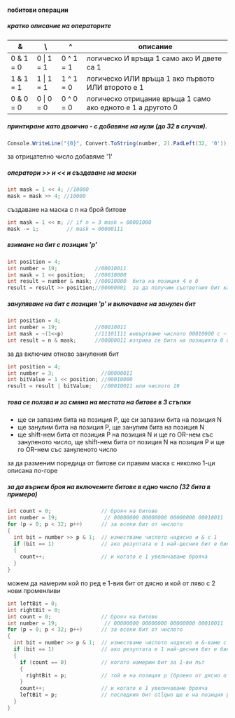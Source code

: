 #### побитови операции
##### кратко описание на операторите
 &          | \            |     ^       |   описание
 -----------| ------------ | ----------- | ----------------------------
 0 & 1 = 0  |  0 \| 1 = 1  |  0 ^ 1 = 1  | логическо И връща 1 само ако И двете са 1 
 1 & 1 = 1  |  1 \| 1 = 1  |  1 ^ 1 = 0  | логическо ИЛИ връща 1 ако първото ИЛИ второто е 1 
 0 & 0 = 0  |  0 \| 0 = 0  |  0 ^ 0 = 0  | логическо отрицание  връща 1 само ако едното е 1 а другото 0 

##### принтиране като двоично - с добавяне на нули (до 32 в случая).
```C#
Console.WriteLine("{0}", Convert.ToString(number, 2).PadLeft(32, '0'));
```
за отрицателно число добавяме '1'
##### оператори >> и << и създаване на маски
```C#
int mask = 1 << 4; //10000
mask = mask >> 4; //10000
```
създаване на маска с n на брой битове
```C#
int mask = 1 << n; // if n = 3 mask = 00001000
mask -= 1;         // mask = 00000111
```
##### взимане на бит с позиция 'p'
```C#
int position = 4;
int number = 19;            //00010011
int mask = 1 << position;   //00010000
int result = number & mask; //00010000  бита на позиция 4 е 0
result = result >> position;//00000001  за да получим съответния бит като резултат
```
##### зануляване на бит с позиция 'p' и включване на занулен бит
```C#
int position = 4;
int number = 19;            //00010011
int mask = ~(1<<p)          //11101111 инвъртваме числото 00010000 с ~
int result = n & mask;      //00000011 изтрива се бита на позицията 0 от mask, получихме числото 3
```
за да включим отново зануления бит
```C#
int position = 4;
int number = 3;               //00000011
int bitValue = 1 << position; //00010000
result = result | bitValue;   //00010011 или числото 19
```
##### това се ползва и за смяна на местата на битове в 3 стъпки
 - ще си запазим бита на позиция P, ще си запазим бита на позиция N
 - ще занулим бита на позиция P, ще занулим бита на позиция N
 - ще shift-нем бита от позиция P на позиция N и ще го OR-нем със зануленото число,
   ще shift-нем бита от позиция N на позиция P и ще го OR-нем със зануленото число

за да разменим поредица от битове си правим маска с няколко 1-ци описана по-горе

##### за да върнем броя на включените битове в едно число (32 бита в примера)
```C#
int count = 0;                // брояч на битове
int number = 19;               // 00000000 00000000 00000000 00010011
for (p = 0; p < 32; p++)      // за всеки бит от числото
{
  int bit = number >> p & 1;  // изместваме числото надясно и & с 1
  if (bit == 1)               // ако резултата е 1 най-десния бит е бил 1
  {
    count++;                  // и когато е 1 увеличаваме брояча
  }
}
```
можем да намерим кой по ред е 1-вия бит от дясно и кой от ляво с 2 нови променливи
```C#
int leftBit = 0;
int rightBit = 0;
int count = 0;                // брояч на битове
int number = 19;               // 00000000 00000000 00000000 00010011
for (p = 0; p < 32; p++)      // за всеки бит от числото
{
  int bit = number >> p & 1;  // изместваме числото надясно и &-ваме с 1
  if (bit == 1)               // ако резултата е 1 най-десния бит е бил 1
  {
    if (count == 0)           // когато намерим бит за 1-ви път 
    {
      rightBit = p;           // той е на позиция p (броено от дясно от 0)
    }
    count++;                  // и когато е 1 увеличаваме брояча
    leftBit = p;              // последния бит otlqwo ще е на позиция p (броено от дясно от 0)
  }
}
```




